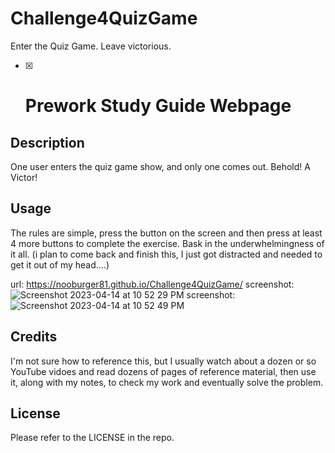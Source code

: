 # Challenge4QuizGame
Enter the Quiz Game. Leave victorious. 
- [x] # Prework Study Guide Webpage

## Description

One user enters the quiz game show, and only one comes out. Behold! A Victor!

## Usage

The rules are simple, press the button on the screen and then press at least 4 more buttons to complete the exercise. Bask in the underwhelmingness of it all. (i plan to come back and finish this, I just got distracted and needed to get it out of my head....)

url: https://nooburger81.github.io/Challenge4QuizGame/
screenshot: ![Screenshot 2023-04-14 at 10 52 29 PM](https://user-images.githubusercontent.com/123838599/232179622-95b147d0-31ff-4630-8931-2a3c50cd1115.png)
screenshot: ![Screenshot 2023-04-14 at 10 52 49 PM](https://user-images.githubusercontent.com/123838599/232179625-8889c82f-ae82-4a7d-8ba9-62ab46b17b72.png)


## Credits

I'm not sure how to reference this, but I usually watch about a dozen or so YouTube vidoes and read dozens of pages of reference material, then use it, along with my notes, to check my work and eventually solve the problem. 

## License

Please refer to the LICENSE in the repo.
